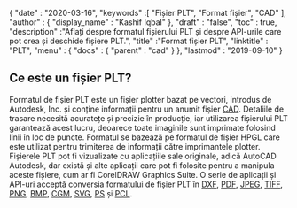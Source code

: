 {
  "date" : "2020-03-16",
  "keywords" :[ "Fișier PLT", "Format fișier", "CAD" ],
  "author" : {
    "display_name" : "Kashif Iqbal"
},
  "draft" : "false",
  "toc" : true,
  "description" :"Aflați despre formatul fișierului PLT și despre API-urile care pot crea și deschide fișiere PLT.",
  "title" :"Format fișier PLT",
  "linktitle" : "PLT",
  "menu" : {
    "docs" : {
      "parent" : "cad"
}
},
  "lastmod" : "2019-09-10"
}

## Ce este un fișier PLT?

Formatul de fișier PLT este un fișier plotter bazat pe vectori, introdus de Autodesk, Inc. și conține informații pentru un anumit fișier [CAD](/ro/cad/). Detaliile de trasare necesită acuratețe și precizie în producție, iar utilizarea fișierului PLT garantează acest lucru, deoarece toate imaginile sunt imprimate folosind linii în loc de puncte. Formatul se bazează pe formatul de fișier HPGL care este utilizat pentru trimiterea de informații către imprimantele plotter. Fișierele PLT pot fi vizualizate cu aplicațiile sale originale, adică AutoCAD Autodesk, dar există și alte aplicații care pot fi folosite pentru a manipula aceste fișiere, cum ar fi CorelDRAW Graphics Suite. O serie de aplicații și API-uri acceptă conversia formatului de fișier PLT în [DXF](/ro/cad/dxf/), [PDF](/ro/pdf/), [JPEG](/ro/image/jpeg/), [TIFF](/ro/image/tiff/), [PNG](/ro/image/png/), [BMP](/ro/image/bmp/), [CGM](/ro/page-description-language/cgm/), [SVG](/ro/page-description-language/svg/), [PS](/ro/page-description-language/ps/) și [PCL](/ro/page-description-language/pcl/).


